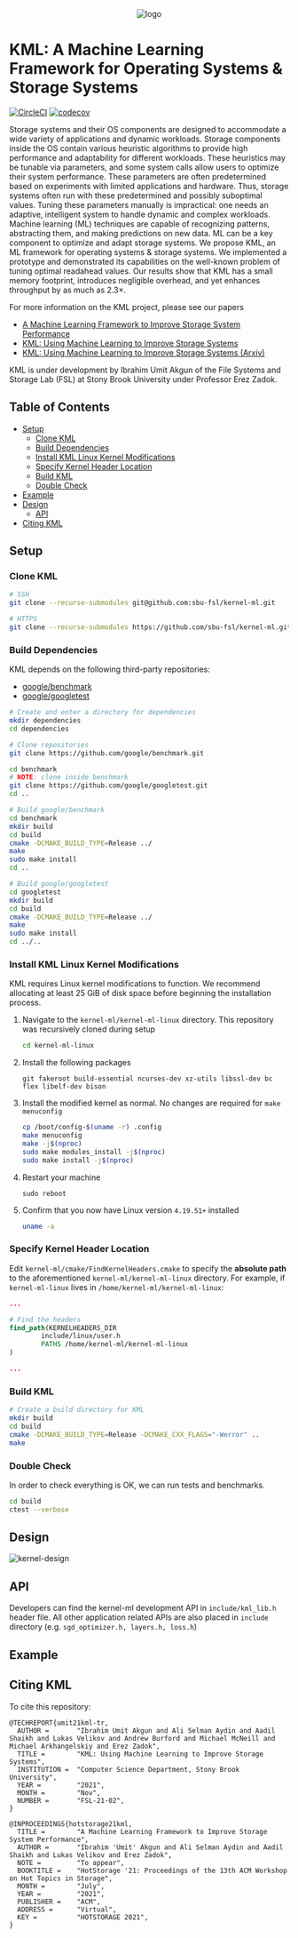 <div align="center">
<img src="docs/images/Logo.png" alt="logo"></img>
</div>

# KML: A Machine Learning Framework for Operating Systems & Storage Systems

[![CircleCI](https://circleci.com/gh/sbu-fsl/kernel-ml/tree/main.svg?style=svg&circle-token=fc045b4ae0ae1cdb693a9e6b3f8dfda1aace460f)](https://circleci.com/gh/sbu-fsl/kernel-ml/tree/main)
[![codecov](https://codecov.io/gh/sbu-fsl/kernel-ml/branch/main/graph/badge.svg?token=NTTV1TCRN9)](https://codecov.io/gh/sbu-fsl/kernel-ml)

Storage systems and their OS components are designed to accommodate a wide variety of applications and dynamic workloads. Storage components inside the OS contain various heuristic algorithms to provide high performance and adaptability for different workloads. These heuristics may be tunable via parameters, and some system calls allow users to optimize their system performance. These parameters are often predetermined based on experiments with limited applications and hardware. Thus, storage systems often run with these predetermined and possibly suboptimal values. Tuning these parameters manually is impractical: one needs an adaptive, intelligent system to handle dynamic and complex workloads. Machine learning (ML) techniques are capable of recognizing patterns, abstracting them, and making predictions on new data. ML can be a key component to optimize and adapt storage systems. We propose KML, an ML framework for operating systems & storage systems. We implemented a prototype and demonstrated its capabilities on the well-known problem of tuning optimal readahead values. Our results show that KML has a small memory footprint, introduces negligible overhead, and yet enhances throughput by as much as 2.3×.

For more information on the KML project, please see our papers 
- [A Machine Learning Framework to Improve Storage System Performance](https://dl.acm.org/doi/10.1145/3465332.3470875)
- [KML: Using Machine Learning to Improve Storage Systems](https://www.fsl.cs.sunysb.edu/docs/kml/kml-tr-fsl-21-02.pdf)
- [KML: Using Machine Learning to Improve Storage Systems (Arxiv)](https://arxiv.org/abs/2111.11554)

KML is under development by Ibrahim Umit Akgun of the File Systems and Storage Lab (FSL) at Stony Brook University under Professor Erez Zadok.

## Table of Contents

- [Setup](#Setup)
  - [Clone KML](#Clone-KML)
  - [Build Dependencies](#Build-Dependencies)
  - [Install KML Linux Kernel Modifications](#Install-KML-Linux-Kernel-Modifications)
  - [Specify Kernel Header Location](#Specify-Kernel-Header-Location)
  - [Build KML](#Build-KML)
  - [Double Check](#Double-Check)
- [Example](#Example)
- [Design](#Design)
  - [API](#API)
- [Citing KML](#Citing-KML)

## Setup

### Clone KML

```bash
# SSH
git clone --recurse-submodules git@github.com:sbu-fsl/kernel-ml.git

# HTTPS
git clone --recurse-submodules https://github.com/sbu-fsl/kernel-ml.git
````

### Build Dependencies

KML depends on the following third-party repositories:

- [google/benchmark](https://github.com/google/benchmark)
- [google/googletest](https://github.com/google/googletest)

```bash
# Create and enter a directory for dependencies
mkdir dependencies
cd dependencies

# Clone repositories
git clone https://github.com/google/benchmark.git

cd benchmark
# NOTE: clone inside benchmark
git clone https://github.com/google/googletest.git
cd ..

# Build google/benchmark
cd benchmark
mkdir build
cd build
cmake -DCMAKE_BUILD_TYPE=Release ../
make
sudo make install
cd ..

# Build google/googletest
cd googletest
mkdir build
cd build
cmake -DCMAKE_BUILD_TYPE=Release ../
make
sudo make install
cd ../..
```

### Install KML Linux Kernel Modifications

KML requires Linux kernel modifications to function. We recommend allocating at least 25 GiB of disk space before beginning the installation process.

1. Navigate to the `kernel-ml/kernel-ml-linux` directory. This repository was recursively cloned during setup
    ```bash
    cd kernel-ml-linux
    ```
1. Install the following packages
    ```
    git fakeroot build-essential ncurses-dev xz-utils libssl-dev bc flex libelf-dev bison
    ```
1. Install the modified kernel as normal. No changes are required for `make menuconfig`
    ```bash
    cp /boot/config-$(uname -r) .config
    make menuconfig
    make -j$(nproc)
    sudo make modules_install -j$(nproc)
    sudo make install -j$(nproc)
    ```
1. Restart your machine
    ```
    sudo reboot
    ```
1. Confirm that you now have Linux version `4.19.51+` installed
    ```bash
    uname -a
    ```
    
### Specify Kernel Header Location

Edit `kernel-ml/cmake/FindKernelHeaders.cmake` to specify the **absolute path** to the aforementioned `kernel-ml/kernel-ml-linux` directory. For example, if `kernel-ml-linux` lives in `/home/kernel-ml/kernel-ml-linux`:

```cmake
...

# Find the headers
find_path(KERNELHEADERS_DIR
        include/linux/user.h
        PATHS /home/kernel-ml/kernel-ml-linux
)

...
```

### Build KML

```bash
# Create a build directory for KML
mkdir build
cd build 
cmake -DCMAKE_BUILD_TYPE=Release -DCMAKE_CXX_FLAGS="-Werror" ..
make
```

### Double Check

In order to check everything is OK, we can run tests and benchmarks.
```bash
cd build
ctest --verbose
```

## Design
![kernel-design](docs/images/arch-online-kernel.jpg) 

## API
Developers can find the kernel-ml development API in ```include/kml_lib.h``` header file.
All other application related APIs are also placed in ```include``` directory (e.g. ```sgd_optimizer.h, layers.h, loss.h```)

## Example

## Citing KML

To cite this repository:

```
@TECHREPORT{umit21kml-tr,
  AUTHOR =       "Ibrahim Umit Akgun and Ali Selman Aydin and Aadil Shaikh and Lukas Velikov and Andrew Burford and Michael McNeill and Michael Arkhangelskiy and Erez Zadok",
  TITLE =        "KML: Using Machine Learning to Improve Storage Systems",
  INSTITUTION =  "Computer Science Department, Stony Brook University",
  YEAR =         "2021",
  MONTH =        "Nov",
  NUMBER =       "FSL-21-02",
}
```

```
@INPROCEEDINGS{hotstorage21kml,
  TITLE =        "A Machine Learning Framework to Improve Storage System Performance",
  AUTHOR =       "Ibrahim 'Umit' Akgun and Ali Selman Aydin and Aadil Shaikh and Lukas Velikov and Erez Zadok",
  NOTE =         "To appear",
  BOOKTITLE =    "HotStorage '21: Proceedings of the 13th ACM Workshop on Hot Topics in Storage",
  MONTH =        "July",
  YEAR =         "2021",
  PUBLISHER =    "ACM",
  ADDRESS =      "Virtual",
  KEY =          "HOTSTORAGE 2021",
}
```
